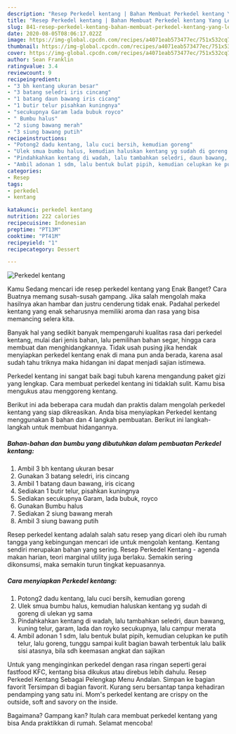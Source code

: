 ```yaml
---
description: "Resep Perkedel kentang | Bahan Membuat Perkedel kentang Yang Lezat Sekali"
title: "Resep Perkedel kentang | Bahan Membuat Perkedel kentang Yang Lezat Sekali"
slug: 841-resep-perkedel-kentang-bahan-membuat-perkedel-kentang-yang-lezat-sekali
date: 2020-08-05T08:06:17.022Z
image: https://img-global.cpcdn.com/recipes/a4071eab573477ec/751x532cq70/perkedel-kentang-foto-resep-utama.jpg
thumbnail: https://img-global.cpcdn.com/recipes/a4071eab573477ec/751x532cq70/perkedel-kentang-foto-resep-utama.jpg
cover: https://img-global.cpcdn.com/recipes/a4071eab573477ec/751x532cq70/perkedel-kentang-foto-resep-utama.jpg
author: Sean Franklin
ratingvalue: 3.4
reviewcount: 9
recipeingredient:
- "3 bh kentang ukuran besar"
- "3 batang seledri iris cincang"
- "1 batang daun bawang iris cicang"
- "1 butir telur pisahkan kuningnya"
- "secukupnya Garam lada bubuk royco"
- " Bumbu halus"
- "2 siung bawang merah"
- "3 siung bawang putih"
recipeinstructions:
- "Potong2 dadu kentang, lalu cuci bersih, kemudian goreng"
- "Ulek smua bumbu halus, kemudian haluskan kentang yg sudah di goreng di ulekan yg sama"
- "Pindahkahkan kentang di wadah, lalu tambahkan seledri, daun bawang, kuning telur, garam, lada dan royko secukupnya, lalu campur merata"
- "Ambil adonan 1 sdm, lalu bentuk bulat pipih, kemudian celupkan ke putih telur, lalu goreng, tunggu sampai kulit bagian bawah terbentuk lalu balik sisi atasnya, bila sdh keemasan angkat dan sajikan"
categories:
- Resep
tags:
- perkedel
- kentang

katakunci: perkedel kentang 
nutrition: 222 calories
recipecuisine: Indonesian
preptime: "PT13M"
cooktime: "PT41M"
recipeyield: "1"
recipecategory: Dessert

---
```



![Perkedel kentang](https://img-global.cpcdn.com/recipes/a4071eab573477ec/751x532cq70/perkedel-kentang-foto-resep-utama.jpg)

Kamu Sedang mencari ide resep perkedel kentang yang Enak Banget? Cara Buatnya memang susah-susah gampang. Jika salah mengolah maka hasilnya akan hambar dan justru cenderung tidak enak. Padahal perkedel kentang yang enak seharusnya memiliki aroma dan rasa yang bisa memancing selera kita.

Banyak hal yang sedikit banyak mempengaruhi kualitas rasa dari perkedel kentang, mulai dari jenis bahan, lalu pemilihan bahan segar, hingga cara membuat dan menghidangkannya. Tidak usah pusing jika hendak menyiapkan perkedel kentang enak di mana pun anda berada, karena asal sudah tahu triknya maka hidangan ini dapat menjadi sajian istimewa.

Perkedel kentang ini sangat baik bagi tubuh karena mengandung paket gizi yang lengkap. Cara membuat perkedel kentang ini tidaklah sulit. Kamu bisa mengukus atau menggoreng kentang.


Berikut ini ada beberapa cara mudah dan praktis dalam mengolah perkedel kentang yang siap dikreasikan. Anda bisa menyiapkan Perkedel kentang menggunakan 8 bahan dan 4 langkah pembuatan. Berikut ini langkah-langkah untuk membuat hidangannya.

<!--inarticleads1-->

##### Bahan-bahan dan bumbu yang dibutuhkan dalam pembuatan Perkedel kentang:

1. Ambil 3 bh kentang ukuran besar
1. Gunakan 3 batang seledri, iris cincang
1. Ambil 1 batang daun bawang, iris cicang
1. Sediakan 1 butir telur, pisahkan kuningnya
1. Sediakan secukupnya Garam, lada bubuk, royco
1. Gunakan  Bumbu halus
1. Sediakan 2 siung bawang merah
1. Ambil 3 siung bawang putih


Resep perkedel kentang adalah salah satu resep yang dicari oleh ibu rumah tangga yang kebingungan mencari ide untuk mengolah kentang. Kentang sendiri merupakan bahan yang sering. Resep Perkedel Kentang - agenda makan harian, teori marginal utility juga berlaku. Semakin sering dikonsumsi, maka semakin turun tingkat kepuasannya. 

<!--inarticleads2-->

##### Cara menyiapkan Perkedel kentang:

1. Potong2 dadu kentang, lalu cuci bersih, kemudian goreng
1. Ulek smua bumbu halus, kemudian haluskan kentang yg sudah di goreng di ulekan yg sama
1. Pindahkahkan kentang di wadah, lalu tambahkan seledri, daun bawang, kuning telur, garam, lada dan royko secukupnya, lalu campur merata
1. Ambil adonan 1 sdm, lalu bentuk bulat pipih, kemudian celupkan ke putih telur, lalu goreng, tunggu sampai kulit bagian bawah terbentuk lalu balik sisi atasnya, bila sdh keemasan angkat dan sajikan


Untuk yang menginginkan perkedel dengan rasa ringan seperti gerai fastfood KFC, kentang bisa dikukus atau direbus lebih dahulu. Resep Perkedel Kentang Sebagai Pelengkap Menu Andalan. Simpan ke bagian favorit Tersimpan di bagian favorit. Kurang seru bersantap tanpa kehadiran pendamping yang satu ini. Mom&#39;s perkedel kentang are crispy on the outside, soft and savory on the inside. 

Bagaimana? Gampang kan? Itulah cara membuat perkedel kentang yang bisa Anda praktikkan di rumah. Selamat mencoba!
